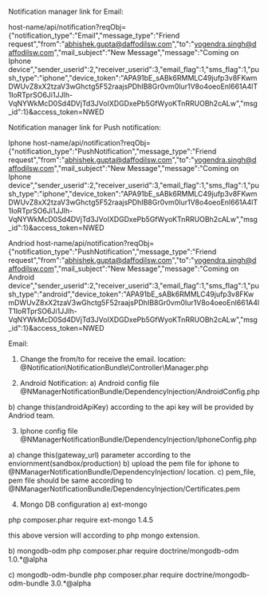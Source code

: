 Notification manager link for Email: 

host-name/api/notification?reqObj={"notification_type":"Email","message_type":"Friend request","from":"abhishek.gupta@daffodilsw.com","to":"yogendra.singh@daffodilsw.com","mail_subject":"New Message","message":"Coming on Iphone device","sender_userid":2,"receiver_userid":3,"email_flag":1,"sms_flag":1,"push_type":"iphone","device_token":"APA91bE_sABk6RMMLC49jufp3v8FKwmDWUvZ8xX2tzaV3wGhctg5F52raajsPDhIB8Gr0vm0Iur1V8o4oeoEnl661A4lT1IoRTprSO6Ji1JJIh-VqNYWkMcD0Sd4DVjTd3JVoIXDGDxePb5GfWyoKTnRRUOBh2cALw","msg_id":1}&access_token=NWED

Notification manager link for Push notification:

Iphone
host-name/api/notification?reqObj={"notification_type":"PushNotification","message_type":"Friend request","from":"abhishek.gupta@daffodilsw.com","to":"yogendra.singh@daffodilsw.com","mail_subject":"New Message","message":"Coming on Iphone device","sender_userid":2,"receiver_userid":3,"email_flag":1,"sms_flag":1,"push_type":"iphone","device_token":"APA91bE_sABk6RMMLC49jufp3v8FKwmDWUvZ8xX2tzaV3wGhctg5F52raajsPDhIB8Gr0vm0Iur1V8o4oeoEnl661A4lT1IoRTprSO6Ji1JJIh-VqNYWkMcD0Sd4DVjTd3JVoIXDGDxePb5GfWyoKTnRRUOBh2cALw","msg_id":1}&access_token=NWED

Andriod
host-name/api/notification?reqObj={"notification_type":"PushNotification","message_type":"Friend request","from":"abhishek.gupta@daffodilsw.com","to":"yogendra.singh@daffodilsw.com","mail_subject":"New Message","message":"Coming on Android device","sender_userid":2,"receiver_userid":3,"email_flag":1,"sms_flag":1,"push_type":"android","device_token":"APA91bE_sABk6RMMLC49jufp3v8FKwmDWUvZ8xX2tzaV3wGhctg5F52raajsPDhIB8Gr0vm0Iur1V8o4oeoEnl661A4lT1IoRTprSO6Ji1JJIh-VqNYWkMcD0Sd4DVjTd3JVoIXDGDxePb5GfWyoKTnRRUOBh2cALw","msg_id":1}&access_token=NWED

Email:
1. Change the from/to for receive the email.
location: @Notification\NotificationBundle\Controller\Manager.php

2. Android Notification:
a) Android config file
@NManagerNotificationBundle/DependencyInjection/AndroidConfig.php

b) change this(androidApiKey) according to the api key will be provided by Andriod team.

3. Iphone config file
@NManagerNotificationBundle/DependencyInjection/IphoneConfig.php

a) change this(gateway_url) parameter according to the enviornment(sandbox/production)
b) upload the pem file for iphone to @NManagerNotificationBundle/DependencyInjection/ location.
c) pem_file, pem file should be same according to @NManagerNotificationBundle/DependencyInjection/Certificates.pem

4. Mongo DB configuration
a) ext-mongo

php composer.phar require ext-mongo
1.4.5

this above version will according to php mongo extension.

b) mongodb-odm
php composer.phar require doctrine/mongodb-odm
1.0.*@alpha

c) mongodb-odm-bundle
php composer.phar require doctrine/mongodb-odm-bundle
3.0.*@alpha